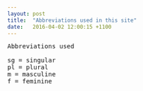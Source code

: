 ```yaml
---
layout: post
title:  "Abbreviations used in this site"
date:   2016-04-02 12:00:15 +1100
---
```


<pre>
Abbreviations used

sg = singular
pl = plural
m = masculine
f = feminine
</pre>
